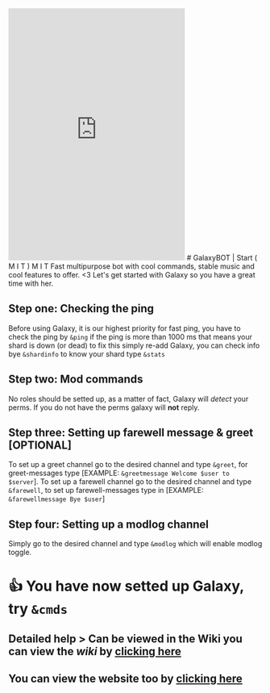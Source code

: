 <iframe src="https://botsfordiscord.com/api/v1/bots/290048236658622464/embed" width="350" height="500" allowtransparency="true" frameborder="0"></iframe>
# GalaxyBOT | Start
( M I T )
  M I T
Fast multipurpose bot with cool commands, stable music and cool features to offer. <3 Let's get started with Galaxy so you have a great time with her.

## Step one: Checking the ping
Before using Galaxy, it is our highest priority for fast ping, you have to check the ping by `&ping` if the ping is more than 1000 ms that means your shard is down (or dead) to fix this simply re-add Galaxy, you can check info bye `&shardinfo` to know your shard type `&stats`

## Step two: Mod commands
No roles should be setted up, as a matter of fact, Galaxy will *detect* your perms. If you do not have the perms galaxy will **not** reply.

## Step three: Setting up farewell message & greet **[OPTIONAL]**
To set up a greet channel go to the desired channel and type `&greet`, for greet-messages type [EXAMPLE: `&greetmessage Welcome $user to $server`]. To set up a farewell channel go to the desired channel and type `&farewell`, to set up farewell-messages type in [EXAMPLE: `&farewellmessage Bye $user`]

## Step four: Setting up a modlog channel
Simply go to the desired channel and type `&modlog` which will enable modlog toggle.



# 👍 You have now setted up Galaxy, try `&cmds`
## Detailed help > Can be viewed in the Wiki you can view the *wiki* by [clicking here](https://github.com/HasanBrandsXD/GalaxyBOT/wiki/Commands---Setting-up-&-Doc)
## You can view the website too by [clicking here](https://hasanbrandsxd.github.io/galaxy-web)
